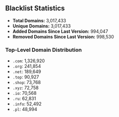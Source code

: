 ## Blacklist Statistics

- **Total Domains:** 3,017,433
- **Unique Domains:** 3,017,433
- **Added Domains Since Last Version:** 994,047
- **Removed Domains Since Last Version:** 998,530

### Top-Level Domain Distribution

-  `.com`: 1,326,920
-  `.org`: 241,854
-  `.net`: 189,649
-  `.top`: 90,927
-  `.shop`: 73,768
-  `.xyz`: 72,758
-  `.io`: 70,568
-  `.ru`: 62,831
-  `.info`: 52,492
-  `.pl`: 48,994
